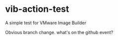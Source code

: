 # vib-action-test
A simple test for VMware Image Builder

Obvious branch change. what's on the github event? 
